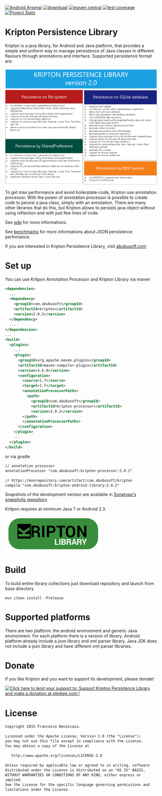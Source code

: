 [![Android Arsenal](https://img.shields.io/badge/Android%20Arsenal-Kripton%20Persistence%20Library-orange.svg?style=flat)](https://android-arsenal.com/details/1/5149)
[![download](https://api.bintray.com/packages/xcesco/kripton/kripton-android-library/images/download.svg)](https://bintray.com/xcesco/kripton/kripton-android-library/_latestVersion)
[![maven central](https://maven-badges.herokuapp.com/maven-central/com.abubusoft/kripton/badge.svg)](https://maven-badges.herokuapp.com/maven-central/com.abubusoft/kripton)
[![test coverage](https://img.shields.io/codecov/c/github/xcesco/kripton/master.svg?style=flat-square)](https://codecov.io/gh/xcesco/kripton?branch=master)
[![Project Stats](https://www.openhub.net/p/kripton-persistence-library/widgets/project_thin_badge.gif)](https://www.openhub.net/p/kripton-persistence-library)

# Kripton Persistence Library
Kripton is a java library, for Android and Java platform, that provides a simple and uniform way to manage persistence of Java classes in different flavours through annotations and interface. Supported persistence format are:

<img src="https://github.com/xcesco/wikis/blob/master/kripton/overview2.0.png">

To get max performance and avoid boilerplate-code, Kripton use annotation processor. With the power of annotation processor is possible to create code to persist a java class, simply with an annotation. There are many other libraries that do this, but Kripton allows to persists java object without using reflection and with just few lines of code.

See [wiki](https://github.com/xcesco/kripton/wiki) for more informations.

See [benchmarks](https://github.com/xcesco/kripton/wiki/Performance) for more informations about JSON persistence perfomance.

If you are interested in Kripton Persistence Library, visit [abubusoft.com](http://www.abubusoft.com/wp/)

# Set up
You can use Kritpon Annotation Processor and Kripton Library via maven

```xml
<dependencies>
  ...    
  <dependency>
    <groupId>com.abubusoft</groupId>
    <artifactId>kripton</artifactId>
    <version>2.0.2</version>
  </dependency>
  ...
</dependencies>
...		
<build> 
  <plugins>
    ...
    <plugin>
      <groupId>org.apache.maven.plugins</groupId>
	  <artifactId>maven-compiler-plugin</artifactId>
      <version>3.6.0</version>
	  <configuration>
	    <source>1.7</source>
		<target>1.7</target>
		<annotationProcessorPaths>
		  <path>
		    <groupId>com.abubusoft</groupId>
		    <artifactId>kripton-processor</artifactId>
		    <version>2.0.2</version>
		</path>
	    </annotationProcessorPaths>
	  </configuration>
    </plugin>
    ...
  </plugins>
</build>
```

or via gradle

```
// annotation processor
annotationProcessor "com.abubusoft:kripton-processor:2.0.2"

// https://mvnrepository.com/artifact/com.abubusoft/kripton
compile "com.abubusoft:kripton-android-library:2.0.2"
```

Snapshots of the development version are available in [Sonatype's snapshots repository](https://oss.sonatype.org/content/repositories/snapshots/com/abubusoft/).

Kritpon requires at minimum Java 7 or Android 2.3.

![logo](https://github.com/xcesco/wikis/blob/master/kripton/logo320_120.png)


# Build
To build entire library collections just download repository and launch from base directory 

```
mvn clean install -Prelease
```

# Supported platforms
There are two platform: the android environment and generic Java environment. For each platform there is a version of library. Android platform already include a json library and xml parser library. Java JDK does not include a json library and have different xml parser libraries.

# Donate
If you like Kripton and you want to support its development, please donate!

<a href='https://pledgie.com/campaigns/33279'><img alt='Click here to lend your support to: Support Kripton Persistence Library and make a donation at pledgie.com !' src='https://pledgie.com/campaigns/33279.png?skin_name=chrome' border='0' ></a>

# License

```
Copyright 2015 Francesco Benincasa.

Licensed under the Apache License, Version 2.0 (the "License");
you may not use this file except in compliance with the License.
You may obtain a copy of the License at

   http://www.apache.org/licenses/LICENSE-2.0

Unless required by applicable law or agreed to in writing, software
distributed under the License is distributed on an "AS IS" BASIS,
WITHOUT WARRANTIES OR CONDITIONS OF ANY KIND, either express or implied.
See the License for the specific language governing permissions and
limitations under the License.
```
